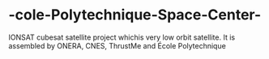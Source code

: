 # -cole-Polytechnique-Space-Center-
IONSAT cubesat satellite project whichis very low orbit satellite. It is assembled by ONERA, CNES, ThrustMe and École Polytechnique
